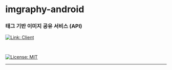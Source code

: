 # imgraphy-android
### 태그 기반 이미지 공유 서비스 (API)

[![Link: Client](https://img.shields.io/badge/Imgraphy-Client-red.svg)](https://github.com/qkdxorjs1002/imgraphy-android)

<br />

[![License: MIT](https://img.shields.io/badge/License-MIT-yellow.svg)](https://opensource.org/licenses/MIT)

----------------------------------------
